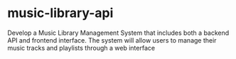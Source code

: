 # music-library-api
Develop a Music Library Management System that includes both a backend API and frontend interface. The system will allow users to manage their music tracks and playlists through a web interface
